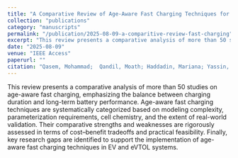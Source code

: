 ```yaml
---
title: "A Comparative Review of Age-Aware Fast Charging Techniques for Advanced Battery Management Systems (Under Review)"
collection: "publications"
category: "manuscripts"
permalink: "/publication/2025-08-09-a-comparitive-review-fast-charging"
excerpt: "This review presents a comparative analysis of more than 50 studies on age-aware fast charging, emphasizing the balance between charging duration and long-term battery performance."
date: "2025-08-09"
venue: "IEEE Access"
paperurl: ""
citation: "Qasem, Mohammad;  Qandil, Moath; Haddadin, Mariana; Yassin, Yazan; Krishnamurthy, Mahesh. (2025). \"A Comparative Review of Age-Aware Fast Charging Techniques for Advanced Battery Management Systems.\" <i>IEEE Access</i>."
---
```

This review presents a comparative analysis of more than 50 studies on age-aware fast charging, emphasizing the balance between charging duration and long-term battery performance. Age-aware fast charging techniques are systematically categorized based on modeling complexity, parameterization requirements, cell chemistry, and the extent of real-world validation. Their comparative strengths and weaknesses are rigorously assessed in terms of cost–benefit tradeoffs and practical feasibility. Finally, key research gaps are identified to support the implementation of age-aware fast charging techniques in EV and eVTOL systems.
